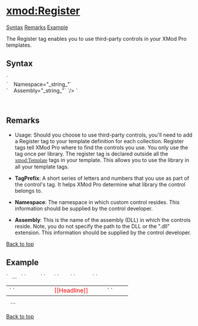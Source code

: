 # <xmod:Register>

<a name="top"></a>

[Syntax](#syntax) [Remarks](#remarks) [Example](#example)

The Register tag enables you to use third-party controls in your XMod Pro templates.

<a name="syntax"></a>

## Syntax

<div xmlns="">`<xmod:Register`  
`    TagPrefix="_string_"`</div>

<div xmlns="">`    Namespace="_string_"`</div>

<div xmlns="">`    Assembly="_string_"`  
`/> `</div>

 <a name="remarks"></a>

## Remarks

*   Usage: Should you choose to use third-party controls, you'll need to add a Register tag to your template definition for each collection. Register tags tell XMod Pro where to find the controls you use. You only use the tag once per library. The register tag is declared outside all the <span style="font-family: Verdana;" xmlns="http://www.w3.org/1999/xhtml"><xmod:Template></span> tags in your template. This allows you to use the library in all your template tags.  

*   **TagPrefix**: A short series of letters and numbers that you use as part of the control's tag. It helps XMod Pro determine what library the control belongs to.  

*   **Namespace**: The namespace in which custom control resides. This information should be supplied by the control developer.  

*   **Assembly**: This is the name of the assembly (DLL) in which the controls reside. Note, you do not specify the path to the DLL or the ".dll" extension. This information should be supplied by the control developer.  

[Back to top](#top)<a name="example"></a>

## Example

<div xmlns="">`<span style="color: #ff0000;"><xmod:Register TagPrefix="ctb" Namespace="Acme.CoolTools.XMPTools" Assembly="Acme.CoolTools" /></span>  
<xmod:Template>  
  ...  
  <HeaderTemplate>`  
`    <table>  
  </HeaderTemplate>  
  <ItemTemplate>`  
`      <tr>`  
`        <td>`  
`           <span style="color: #ff0000;"><ctb:CoolFader makeitcool="true" fadeduration="5">  
             [[Headline]]  
           </ctb:CoolFader></span>`  
`        </td>`  
`      </tr>  
  </ItemTemplate>  
  <FooterTemplate>`  
`    </table>  
  </FooterTemplate>  
``</xmod:Template>`</div>

[Back to top](#top)